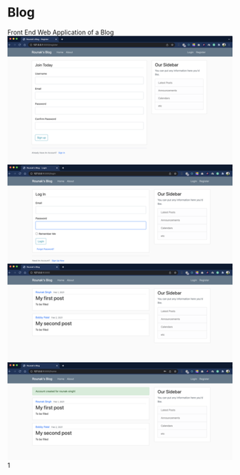 # Blog
Front End Web Application of a Blog
![](Images/Register_Page.png)
![](Images/Login_Page.png)
![](Images/Home_Page.png)
![](Images/Login_Success.png)
1[](Images/Invalid_id.png)
